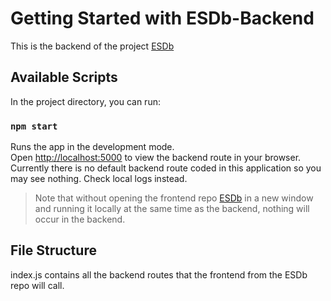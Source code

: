 # Getting Started with ESDb-Backend

This is the backend of the project [ESDb](https://github.com/DishaMahajan22/ESDb)

## Available Scripts

In the project directory, you can run:

### `npm start`

Runs the app in the development mode.\
Open [http://localhost:5000](http://localhost:5000) to view the backend route in your browser. Currently there is no default backend route coded in this application so you may see nothing. Check local logs instead.

> Note that without opening the frontend repo [ESDb](https://github.com/DishaMahajan22/ESDb) in a new window and running it locally at the same time as the backend, nothing will occur in the backend.

## File Structure
index.js contains all the backend routes that the frontend from the ESDb repo will call.
